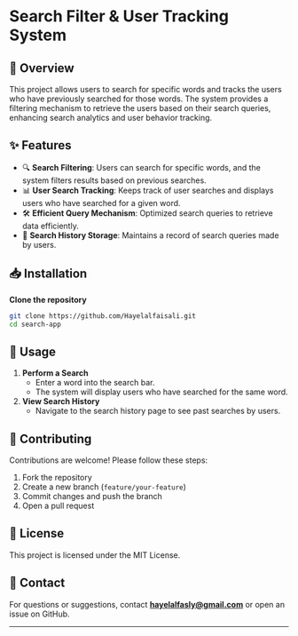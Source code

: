 # Search Filter & User Tracking System

## 📌 Overview

This project allows users to search for specific words and tracks the users who have previously searched for those words. The system provides a filtering mechanism to retrieve the users based on their search queries, enhancing search analytics and user behavior tracking.

## ✨ Features

- 🔍 **Search Filtering**: Users can search for specific words, and the system filters results based on previous searches.
- 📊 **User Search Tracking**: Keeps track of user searches and displays users who have searched for a given word.
- 🛠 **Efficient Query Mechanism**: Optimized search queries to retrieve data efficiently.
- 📑 **Search History Storage**: Maintains a record of search queries made by users.

## 📥 Installation

**Clone the repository**

```sh
git clone https://github.com/Hayelalfaisali.git
cd search-app
```

## 📌 Usage

1. **Perform a Search**
   - Enter a word into the search bar.
   - The system will display users who have searched for the same word.
2. **View Search History**
   - Navigate to the search history page to see past searches by users.

## 🤝 Contributing

Contributions are welcome! Please follow these steps:

1. Fork the repository
2. Create a new branch (`feature/your-feature`)
3. Commit changes and push the branch
4. Open a pull request

## 📄 License

This project is licensed under the MIT License.

## 📩 Contact

For questions or suggestions, contact **hayelalfasly@gmail.com** or open an issue on GitHub.

---
